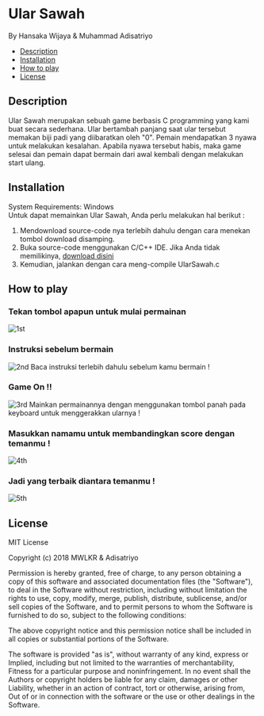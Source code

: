 # Ular Sawah
By Hansaka Wijaya & Muhammad Adisatriyo
* [Description](#description)
* [Installation](#installation)
* [How to play](#How_to_Play)
* [License](#license)

## Description

Ular Sawah merupakan sebuah game berbasis C programming yang kami buat secara sederhana. Ular bertambah panjang saat ular tersebut memakan biji padi yang diibaratkan oleh "0". Pemain mendapatkan 3 nyawa untuk melakukan kesalahan. Apabila nyawa tersebut habis, maka game selesai dan pemain dapat bermain dari awal kembali dengan melakukan start ulang.

## Installation
System Requirements: Windows
<br>
Untuk dapat memainkan Ular Sawah, Anda perlu melakukan hal berikut :
1. Mendownload source-code nya terlebih dahulu dengan cara menekan tombol download disamping.
2. Buka source-code menggunakan C/C++ IDE. Jika Anda tidak memilikinya, [download disini](https://sourceforge.net/projects/orwelldevcpp/files/latest/download)
3. Kemudian, jalankan dengan cara meng-compile UlarSawah.c


## How to play
### Tekan tombol apapun untuk mulai permainan
![1st](https://user-images.githubusercontent.com/36689886/50505142-9e676000-0aa4-11e9-8ba4-aded6cec012e.png)

### Instruksi sebelum bermain
![2nd](https://user-images.githubusercontent.com/36689886/50504882-2b111e80-0aa3-11e9-94e9-5e84b8f8e4a8.png)
Baca instruksi terlebih dahulu sebelum kamu bermain !

### Game On !!
![3rd](https://user-images.githubusercontent.com/36689886/50505007-c609f880-0aa3-11e9-85a0-478efcb5478e.png)
Mainkan permainannya dengan menggunakan tombol panah pada keyboard untuk menggerakkan ularnya !

### Masukkan namamu untuk membandingkan score dengan temanmu !
![4th](https://user-images.githubusercontent.com/36689886/50505086-3c0e5f80-0aa4-11e9-99ad-63924c80adb5.png)

### Jadi yang terbaik diantara temanmu !
![5th](https://user-images.githubusercontent.com/36689886/50505283-56950880-0aa5-11e9-9b47-17493bff41a3.png)


## License

MIT License

Copyright (c) 2018 MWLKR & Adisatriyo

Permission is hereby granted, free of charge, to any person obtaining a copy
of this software and associated documentation files (the "Software"), to deal
in the Software without restriction, including without limitation the rights
to use, copy, modify, merge, publish, distribute, sublicense, and/or sell
copies of the Software, and to permit persons to whom the Software is
furnished to do so, subject to the following conditions:

The above copyright notice and this permission notice shall be included in all
copies or substantial portions of the Software.

The software is provided "as is", without warranty of any kind, express or
Implied, including but not limited to the warranties of merchantability,
Fitness for a particular purpose and noninfringement. In no event shall the
Authors or copyright holders be liable for any claim, damages or other
Liability, whether in an action of contract, tort or otherwise, arising from,
Out of or in connection with the software or the use or other dealings in the
Software.

